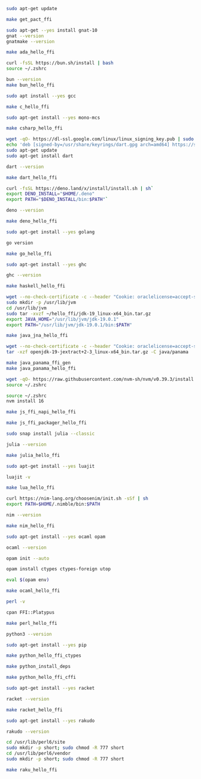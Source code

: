 ```sh
sudo apt-get update
```

```sh
make get_pact_ffi
```

```sh
sudo apt-get --yes install gnat-10
gnat --version
gnatmake --version
```

```sh
make ada_hello_ffi
```

```sh
curl -fsSL https://bun.sh/install | bash
source ~/.zshrc
```

```sh
bun --version
make bun_hello_ffi
```

```sh
sudo apt install --yes gcc
```

```sh
make c_hello_ffi
```

```sh
sudo apt-get install --yes mono-mcs
```

```sh
make csharp_hello_ffi
```

```sh
wget -qO- https://dl-ssl.google.com/linux/linux_signing_key.pub | sudo gpg --dearmor -o /usr/share/keyrings/dart.gpg
echo 'deb [signed-by=/usr/share/keyrings/dart.gpg arch=amd64] https://storage.googleapis.com/download.dartlang.org/linux/debian stable main' | sudo tee /etc/apt/sources.list.d/dart_stable.list
sudo apt-get update
sudo apt-get install dart
```

```sh
dart --version
```

```sh
make dart_hello_ffi
```

```sh
curl -fsSL https://deno.land/x/install/install.sh | sh`
export DENO_INSTALL="$HOME/.deno"
export PATH="$DENO_INSTALL/bin:$PATH"`
```

```sh
deno --version
```

```sh
make deno_hello_ffi
```

```sh
sudo apt-get install --yes golang
```

```sh
go version
```

```sh
make go_hello_ffi
```

```sh
sudo apt-get install --yes ghc
```

```sh
ghc --version
```

```sh
make haskell_hello_ffi
```

```sh
wget --no-check-certificate -c --header "Cookie: oraclelicense=accept-securebackup-cookie" https://download.oracle.com/java/19/latest/jdk-19_linux-x64_bin.tar.gz
sudo mkdir -p /usr/lib/jvm
cd /usr/lib/jvm
sudo tar -xvzf ~/hello_ffi/jdk-19_linux-x64_bin.tar.gz
export JAVA_HOME="/usr/lib/jvm/jdk-19.0.1"
export PATH="/usr/lib/jvm/jdk-19.0.1/bin:$PATH"
```

```sh
make java_jna_hello_ffi
```

```sh
wget --no-check-certificate -c --header "Cookie: oraclelicense=accept-securebackup-cookie" https://download.java.net/java/early_access/jextract/2/openjdk-19-jextract+2-3_linux-x64_bin.tar.gz
tar -xzf openjdk-19-jextract+2-3_linux-x64_bin.tar.gz -C java/panama
```

```sh
make java_panama_ffi_gen
make java_panama_hello_ffi
```

```sh
wget -qO- https://raw.githubusercontent.com/nvm-sh/nvm/v0.39.3/install.sh | bash
source ~/.zshrc
```

```sh
source ~/.zshrc
nvm install 16
```

```sh
make js_ffi_napi_hello_ffi
```

```sh
make js_ffi_packager_hello_ffi
```

```sh
sudo snap install julia --classic
```

```sh
julia --version
```

```sh
make julia_hello_ffi
```

```sh
sudo apt-get install --yes luajit
```

```sh
luajit -v
```

```sh
make lua_hello_ffi
```

```sh
curl https://nim-lang.org/choosenim/init.sh -sSf | sh
export PATH=$HOME/.nimble/bin:$PATH
```

```sh
nim --version
```

```sh
make nim_hello_ffi
```

```sh
sudo apt-get install --yes ocaml opam
```

```sh
ocaml --version
```

```sh
opam init --auto
```

```sh
opam install ctypes ctypes-foreign utop
```

```sh
eval $(opam env)
```

```sh
make ocaml_hello_ffi
```

```sh
perl -v
```

```sh
cpan FFI::Platypus
```

```sh
make perl_hello_ffi
```

```sh
python3 --version
```

```sh
sudo apt-get install --yes pip
```

```sh
make python_hello_ffi_ctypes
```

```sh
make python_install_deps
```

```sh
make python_hello_ffi_cffi
```

```sh
sudo apt-get install --yes racket
```

```sh
racket --version
```

```sh
make racket_hello_ffi
```

```sh
sudo apt-get install --yes rakudo
```

```sh
rakudo --version
```

```sh
cd /usr/lib/perl6/site
sudo mkdir -p short; sudo chmod -R 777 short
cd /usr/lib/perl6/vendor
sudo mkdir -p short; sudo chmod -R 777 short
```

```sh
make raku_hello_ffi
```
